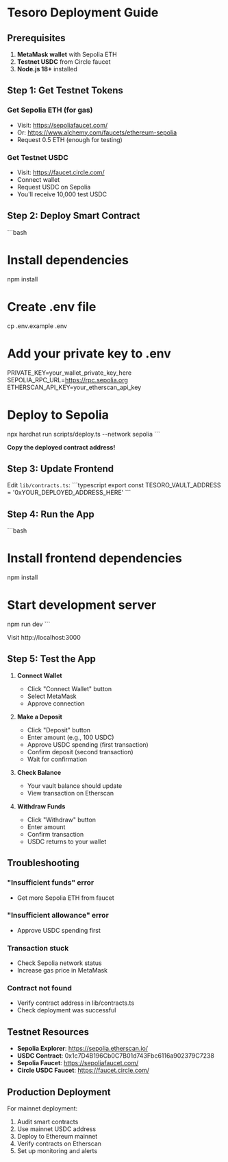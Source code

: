 # Tesoro Deployment Guide

## Prerequisites

1. **MetaMask wallet** with Sepolia ETH
2. **Testnet USDC** from Circle faucet
3. **Node.js 18+** installed

## Step 1: Get Testnet Tokens

### Get Sepolia ETH (for gas)
- Visit: https://sepoliafaucet.com/
- Or: https://www.alchemy.com/faucets/ethereum-sepolia
- Request 0.5 ETH (enough for testing)

### Get Testnet USDC
- Visit: https://faucet.circle.com/
- Connect wallet
- Request USDC on Sepolia
- You'll receive 10,000 test USDC

## Step 2: Deploy Smart Contract

\`\`\`bash
# Install dependencies
npm install

# Create .env file
cp .env.example .env

# Add your private key to .env
PRIVATE_KEY=your_wallet_private_key_here
SEPOLIA_RPC_URL=https://rpc.sepolia.org
ETHERSCAN_API_KEY=your_etherscan_api_key

# Deploy to Sepolia
npx hardhat run scripts/deploy.ts --network sepolia
\`\`\`

**Copy the deployed contract address!**

## Step 3: Update Frontend

Edit `lib/contracts.ts`:
\`\`\`typescript
export const TESORO_VAULT_ADDRESS = '0xYOUR_DEPLOYED_ADDRESS_HERE'
\`\`\`

## Step 4: Run the App

\`\`\`bash
# Install frontend dependencies
npm install

# Start development server
npm run dev
\`\`\`

Visit http://localhost:3000

## Step 5: Test the App

1. **Connect Wallet**
   - Click "Connect Wallet" button
   - Select MetaMask
   - Approve connection

2. **Make a Deposit**
   - Click "Deposit" button
   - Enter amount (e.g., 100 USDC)
   - Approve USDC spending (first transaction)
   - Confirm deposit (second transaction)
   - Wait for confirmation

3. **Check Balance**
   - Your vault balance should update
   - View transaction on Etherscan

4. **Withdraw Funds**
   - Click "Withdraw" button
   - Enter amount
   - Confirm transaction
   - USDC returns to your wallet

## Troubleshooting

### "Insufficient funds" error
- Get more Sepolia ETH from faucet

### "Insufficient allowance" error
- Approve USDC spending first

### Transaction stuck
- Check Sepolia network status
- Increase gas price in MetaMask

### Contract not found
- Verify contract address in lib/contracts.ts
- Check deployment was successful

## Testnet Resources

- **Sepolia Explorer**: https://sepolia.etherscan.io/
- **USDC Contract**: 0x1c7D4B196Cb0C7B01d743Fbc6116a902379C7238
- **Sepolia Faucet**: https://sepoliafaucet.com/
- **Circle USDC Faucet**: https://faucet.circle.com/

## Production Deployment

For mainnet deployment:
1. Audit smart contracts
2. Use mainnet USDC address
3. Deploy to Ethereum mainnet
4. Verify contracts on Etherscan
5. Set up monitoring and alerts
